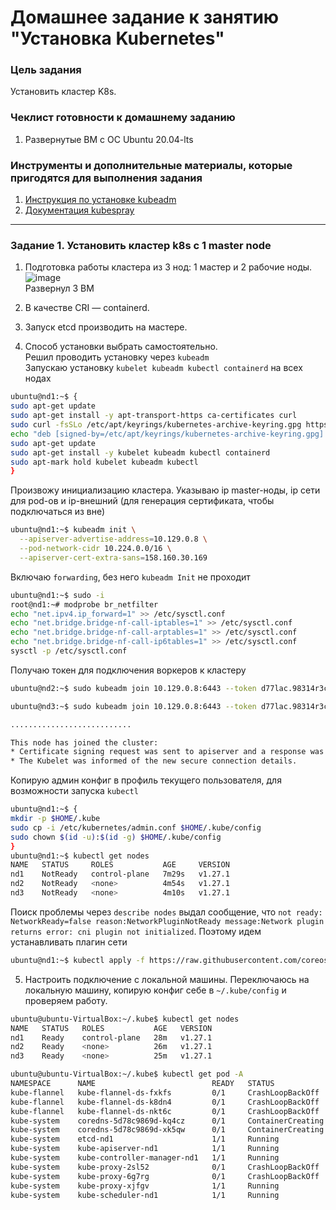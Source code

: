 # Домашнее задание к занятию "Установка Kubernetes"

### Цель задания

Установить кластер K8s.

### Чеклист готовности к домашнему заданию

1. Развернутые ВМ с ОС Ubuntu 20.04-lts


### Инструменты и дополнительные материалы, которые пригодятся для выполнения задания

1. [Инструкция по установке kubeadm](https://kubernetes.io/docs/setup/production-environment/tools/kubeadm/create-cluster-kubeadm/)
2. [Документация kubespray](https://kubespray.io/)

-----

### Задание 1. Установить кластер k8s с 1 master node

1. Подготовка работы кластера из 3 нод: 1 мастер и 2 рабочие ноды.
![image](https://user-images.githubusercontent.com/99823951/235982707-9750fb19-d49a-4509-847e-e20dac486b70.png)  
Развернул 3 ВМ

2. В качестве CRI — containerd.  
3. Запуск etcd производить на мастере.  
4. Способ установки выбрать самостоятельно.  
Решил проводить установку через `kubeadm`  
Запускаю установку `kubelet kubeadm kubectl containerd` на всех нодах
```bash
ubuntu@nd1:~$ {
sudo apt-get update
sudo apt-get install -y apt-transport-https ca-certificates curl
sudo curl -fsSLo /etc/apt/keyrings/kubernetes-archive-keyring.gpg https://packages.cloud.google.com/apt/doc/apt-key.gpg
echo "deb [signed-by=/etc/apt/keyrings/kubernetes-archive-keyring.gpg] https://apt.kubernetes.io/ kubernetes-xenial main" | sudo tee /etc/apt/sources.list.d/kubernetes.list
sudo apt-get update
sudo apt-get install -y kubelet kubeadm kubectl containerd
sudo apt-mark hold kubelet kubeadm kubectl
}
```
Произвожу инициализацию кластера. Указываю ip master-ноды, ip сети для pod-ов и ip-внешний (для генерация сертификата, чтобы подключаться из вне)  
```bash
ubuntu@nd1:~$ kubeadm init \
  --apiserver-advertise-address=10.129.0.8 \
  --pod-network-cidr 10.224.0.0/16 \
  --apiserver-cert-extra-sans=158.160.30.169 
```
Включаю `forwarding`, без него `kubeadm Init` не проходит
```bash
ubuntu@nd1:~$ sudo -i
root@nd1:~# modprobe br_netfilter
echo "net.ipv4.ip_forward=1" >> /etc/sysctl.conf
echo "net.bridge.bridge-nf-call-iptables=1" >> /etc/sysctl.conf
echo "net.bridge.bridge-nf-call-arptables=1" >> /etc/sysctl.conf
echo "net.bridge.bridge-nf-call-ip6tables=1" >> /etc/sysctl.conf
sysctl -p /etc/sysctl.conf
```
Получаю токен для подключения воркеров к кластеру  
```bash
ubuntu@nd2:~$ sudo kubeadm join 10.129.0.8:6443 --token d77lac.98314r3c7ucdulpe         --discovery-token-ca-cert-hash sha256:a1a5e534e879ea80ec86c4b46d04506d4c3b090e5296bee9475571eba0ae76f1 
```
```bash
ubuntu@nd3:~$ sudo kubeadm join 10.129.0.8:6443 --token d77lac.98314r3c7ucdulpe         --discovery-token-ca-cert-hash sha256:a1a5e534e879ea80ec86c4b46d04506d4c3b090e5296bee9475571eba0ae76f1 

...........................

This node has joined the cluster:
* Certificate signing request was sent to apiserver and a response was received.
* The Kubelet was informed of the new secure connection details.

```
Копирую админ конфиг в профиль текущего пользователя, для возможности запуска `kubectl`  
```bash
ubuntu@nd1:~$ {
mkdir -p $HOME/.kube
sudo cp -i /etc/kubernetes/admin.conf $HOME/.kube/config
sudo chown $(id -u):$(id -g) $HOME/.kube/config
}
ubuntu@nd1:~$ kubectl get nodes
NAME   STATUS     ROLES           AGE     VERSION
nd1    NotReady   control-plane   7m29s   v1.27.1
nd2    NotReady   <none>          4m54s   v1.27.1
nd3    NotReady   <none>          4m10s   v1.27.1
```
Поиск проблемы через `describe nodes` выдал сообщение, что `not ready: NetworkReady=false reason:NetworkPluginNotReady message:Network plugin returns error: cni plugin not initialized`. Поэтому идем устанавливать плагин сети  
```bash
ubuntu@nd1:~$ kubectl apply -f https://raw.githubusercontent.com/coreos/flannel/master/Documentation/kube-flannel.yml
```

5. Настроить подключение с локальной машины.
Переключаюсь на локальную машину, копирую конфиг себе в `~/.kube/config` и проверяем работу.
```bash
ubuntu@ubuntu-VirtualBox:~/.kube$ kubectl get nodes
NAME   STATUS   ROLES           AGE   VERSION
nd1    Ready    control-plane   28m   v1.27.1
nd2    Ready    <none>          26m   v1.27.1
nd3    Ready    <none>          25m   v1.27.1

ubuntu@ubuntu-VirtualBox:~/.kube$ kubectl get pod -A
NAMESPACE      NAME                          READY   STATUS              RESTARTS        AGE
kube-flannel   kube-flannel-ds-fxkfs         0/1     CrashLoopBackOff    7 (3m31s ago)   14m
kube-flannel   kube-flannel-ds-k8dn4         0/1     CrashLoopBackOff    7 (3m43s ago)   14m
kube-flannel   kube-flannel-ds-nkt6c         0/1     CrashLoopBackOff    7 (3m26s ago)   14m
kube-system    coredns-5d78c9869d-kq4cz      0/1     ContainerCreating   0               28m
kube-system    coredns-5d78c9869d-xk5qw      0/1     ContainerCreating   0               28m
kube-system    etcd-nd1                      1/1     Running             5 (7m53s ago)   27m
kube-system    kube-apiserver-nd1            1/1     Running             6 (7m11s ago)   28m
kube-system    kube-controller-manager-nd1   1/1     Running             8 (7m42s ago)   29m
kube-system    kube-proxy-2sl52              0/1     CrashLoopBackOff    8 (53s ago)     26m
kube-system    kube-proxy-6g7rg              0/1     CrashLoopBackOff    8 (82s ago)     28m
kube-system    kube-proxy-xjfgv              1/1     Running             8 (6m23s ago)   26m
kube-system    kube-scheduler-nd1            1/1     Running             8 (7m38s ago)   27m
```

